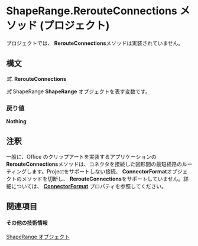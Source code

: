 
# ShapeRange.RerouteConnections メソッド (プロジェクト)
プロジェクトでは、  **RerouteConnections**メソッドは実装されていません。

## 構文

 _式_. **RerouteConnections**

 _式_ ShapeRange **ShapeRange** オブジェクトを表す変数です。


### 戻り値

 **Nothing**


## 注釈

一般に、Office のクリップアートを実装するアプリケーションの **RerouteConnections**メソッドは、コネクタを接続した図形間の最短経路のルーティングします。Projectをサポートしない接続、  **ConnectorFormat**オブジェクトのメソッドを切断し、  **RerouteConnections**をサポートしていません。詳細については、  **[ConnectorFormat](7193b3aa-2e3f-d349-c398-d30e2878ceaa.md)** プロパティを参照してください。


## 関連項目


#### その他の技術情報


[ShapeRange オブジェクト](315031aa-4b8c-424b-26e7-ce15897beb05.md)